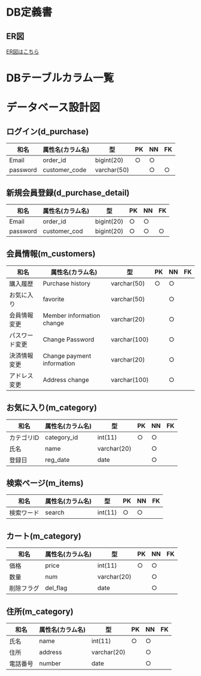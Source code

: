 # DB定義書
## ER図
[ER図はこちら](https://github.com/Aso2001026/2021sys-design/blob/main/md/sample/DB/ER%E5%9B%B3.md)

# DBテーブルカラム一覧

# データベース設計図

## ログイン(d_purchase)

|和名|属性名(カラム名)|型|PK|NN|FK|
|---|-----|--|--|--|--|
|Email|order_id|bigint(20)|○|○||
|password|customer_code|varchar(50)||○|○|

## 新規会員登録(d_purchase_detail)

|和名|属性名(カラム名)|型|PK|NN|FK|
|---|-----|--|--|--|--|
|Email|order_id|bigint(20)|○|○||
|password|customer_cod|bigint(20) |○|○|○|


## 会員情報(m_customers)

|和名|属性名(カラム名)|型|PK|NN|FK|
|---|-----|--|--|--|--|
|購入履歴|Purchase history|varchar(50)|○|○||
|お気に入り|favorite|varchar(50)||○||
|会員情報変更|Member information change|varchar(20)||○||
|パスワード変更|Change Password|varchar(100)||○||
|決済情報変更|Change payment information|varchar(20)||○||
|アドレス変更|Address change|varchar(100)||○||

## お気に入り(m_category)

|和名|属性名(カラム名)|型|PK|NN|FK|
|---|-----|--|--|--|--|
|カテゴリID|category_id|int(11)|○|○||
|氏名|name|varchar(20)||○||
|登録日|reg_date|date||○||

## 検索ページ(m_items)

|和名|属性名(カラム名)|型|PK|NN|FK|
|---|-----|--|--|--|--|
|検索ワード|search|int(11)|○|○||


## カート(m_category)

|和名|属性名(カラム名)|型|PK|NN|FK|
|---|-----|--|--|--|--|
|価格|price|int(11)|○|○||
|数量|num|varchar(20)||○||
|削除フラグ|del_flag|date||○||

## 住所(m_category)

|和名|属性名(カラム名)|型|PK|NN|FK|
|---|-----|--|--|--|--|
|氏名|name|int(11)|○|○||
|住所|address|varchar(20)||○||
|電話番号|number|date||○||






